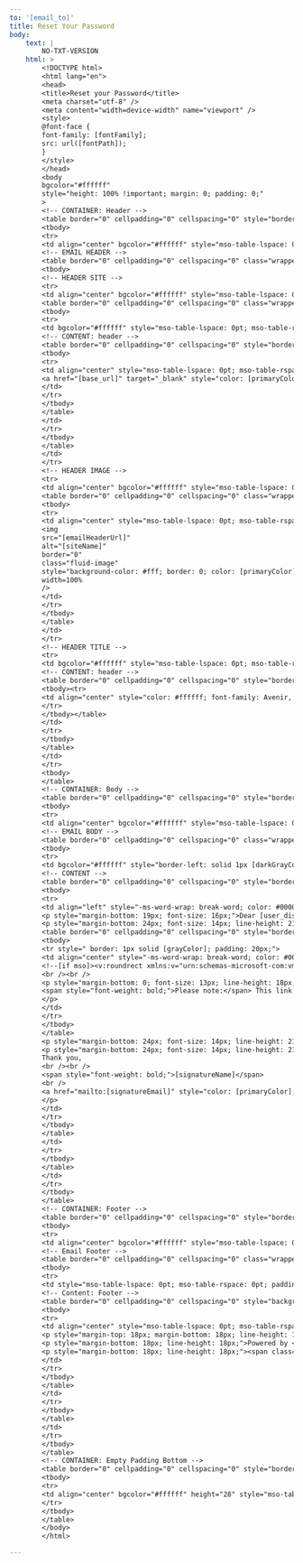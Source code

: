 ```yaml
---
to: '[email_to]'
title: Reset Your Password
body:
    text: |
        NO-TXT-VERSION
    html: >
        <!DOCTYPE html>
        <html lang="en">
        <head>
        <title>Reset your Password</title>
        <meta charset="utf-8" />
        <meta content="width=device-width" name="viewport" />
        <style>
        @font-face {
        font-family: [fontFamily];
        src: url([fontPath]);
        }
        </style>
        </head>
        <body
        bgcolor="#ffffff"
        style="height: 100% !important; margin: 0; padding: 0;"
        >
        <!-- CONTAINER: Header -->
        <table border="0" cellpadding="0" cellspacing="0" style="border-collapse: collapse !important; mso-table-lspace: 0pt; mso-table-rspace: 0pt; table-layout: fixed;" width="100%">
        <tbody>
        <tr>
        <td align="center" bgcolor="#ffffff" style="mso-table-lspace: 0pt; mso-table-rspace: 0pt;">
        <!-- EMAIL HEADER -->
        <table border="0" cellpadding="0" cellspacing="0" class="wrapper" style="border-collapse: collapse !important; mso-table-lspace: 0pt; mso-table-rspace: 0pt;" width="600">
        <tbody>
        <!-- HEADER SITE -->
        <tr>
        <td align="center" bgcolor="#ffffff" style="mso-table-lspace: 0pt; mso-table-rspace: 0pt;">
        <table border="0" cellpadding="0" cellspacing="0" class="wrapper" style="border-collapse: collapse !important; mso-table-lspace: 0pt; mso-table-rspace: 0pt;" width="600">
        <tbody>
        <tr>
        <td bgcolor="#ffffff" style="mso-table-lspace: 0pt; mso-table-rspace: 0pt; padding: 5px; padding-top: 16px; padding-bottom: 21px;">
        <!-- CONTENT: header -->
        <table border="0" cellpadding="0" cellspacing="0" style="border-collapse: collapse !important; mso-table-lspace: 0pt; mso-table-rspace: 0pt;" width="100%">
        <tbody>
        <tr>
        <td align="center" style="mso-table-lspace: 0pt; mso-table-rspace: 0pt;">
        <a href="[base_url]" target="_blank" style="color: [primaryColor]; font-family: [fontFamily]; font-weight: normal; font-size: 14px; line-height: 16px; text-decoration: underline;">[base_url]</a>
        </td>
        </tr>
        </tbody>
        </table>
        </td>
        </tr>
        </tbody>
        </table>
        </td>
        </tr>
        <!-- HEADER IMAGE -->
        <tr>
        <td align="center" bgcolor="#ffffff" style="mso-table-lspace: 0pt; mso-table-rspace: 0pt;">
        <table border="0" cellpadding="0" cellspacing="0" class="wrapper" style="border-top-left-radius: 10px; border-top-right-radius: 10px; border: solid 1px [darkGrayColor]; border-bottom: unset; border-collapse: separate !important; mso-table-lspace: 0pt; mso-table-rspace: 0pt;" width="100%">
        <tbody>
        <tr>
        <td align="center" style="mso-table-lspace: 0pt; mso-table-rspace: 0pt; padding: 0 0 0 0;">
        <img
        src="[emailHeaderUrl]"
        alt="[siteName]"
        border="0"
        class="fluid-image"
        style="background-color: #fff; border: 0; color: [primaryColor]; display: block; font-family: [fontFamily]; font-size: 11px; font-weight: normal; height: auto; line-height: 21px; outline: none; padding: 0; text-decoration: none; border-top-left-radius: 10px; border-top-right-radius: 10px;"
        width=100%
        />
        </td>
        </tr>
        </tbody>
        </table>
        </td>
        </tr>
        <!-- HEADER TITLE -->
        <tr>
        <td bgcolor="#ffffff" style="mso-table-lspace: 0pt; mso-table-rspace: 0pt; padding: 5px;background-color: [darkGrayColor];">
        <!-- CONTENT: header -->
        <table border="0" cellpadding="0" cellspacing="0" style="border-collapse: collapse !important; mso-table-lspace: 0pt; mso-table-rspace: 0pt;" width="100%">
        <tbody><tr>
        <td align="center" style="color: #ffffff; font-family: Avenir, sans-serif; font-size: 18px; font-weight: bold; line-height: 31px; mso-table-lspace: 0pt; mso-table-rspace: 0pt; padding: 12px 0 12px 0;">Reset your Password</td>
        </tr>
        </tbody></table>
        </td>
        </tr>
        </tbody>
        </table>
        </td>
        </tr>
        <tbody>
        </table>
        <!-- CONTAINER: Body -->
        <table border="0" cellpadding="0" cellspacing="0" style="border-collapse: collapse !important; mso-table-lspace: 0pt; mso-table-rspace: 0pt; table-layout: fixed;" width="100%">
        <tbody>
        <tr>
        <td align="center" bgcolor="#ffffff" style="mso-table-lspace: 0pt; mso-table-rspace: 0pt;">
        <!-- EMAIL BODY -->
        <table border="0" cellpadding="0" cellspacing="0" class="wrapper" style="border-collapse: collapse !important; mso-table-lspace: 0pt; mso-table-rspace: 0pt;" width="600">
        <tbody>
        <tr>
        <td bgcolor="#ffffff" style="border-left: solid 1px [darkGrayColor]; border-right: solid 1px [darkGrayColor]; mso-table-lspace: 0pt; mso-table-rspace: 0pt; padding: 20px;">
        <!-- CONTENT -->
        <table border="0" cellpadding="0" cellspacing="0" style="border-collapse: collapse !important; mso-table-lspace: 0pt; mso-table-rspace: 0pt;" width="100%">
        <tbody>
        <tr>
        <td align="left" style="-ms-word-wrap: break-word; color: #000000; font-family: [fontFamily]; font-size: 14px; font-weight: normal; line-height: normal; max-width: 558px; mso-table-lspace: 0pt; mso-table-rspace: 0pt; word-wrap: break-word; border-bottom: 1px solid #5A5A5A;">
        <p style="margin-bottom: 19px; font-size: 16px;">Dear [user_display_name],</p>
        <p style="margin-bottom: 24px; font-size: 14px; line-height: 21px;">To reset your password, simply click the link below.</p>
        <table border="0" cellpadding="0" cellspacing="0" style="border-collapse: collapse !important; mso-table-lspace: 0pt; mso-table-rspace: 0pt; margin-top: 25px; margin-bottom: 25px; background-color: [lightGrayColor]; table-layout: fixed; width: 100%; padding: 15px;">
        <tbody>
        <tr style=" border: 1px solid [grayColor]; padding: 20px;">
        <td align="center" style="-ms-word-wrap: break-word; color: #000000; font-family: [fontFamily]; line-height: normal; font-size: 14px; font-weight: normal; max-width: 558px; mso-table-lspace: 0pt; mso-table-rspace: 0pt; word-wrap: break-word; padding: 30px 90px 17px 90px;">
        <!--[if mso]><v:roundrect xmlns:v="urn:schemas-microsoft-com:vml" xmlns:w="urn:schemas-microsoft-com:office:word" href="[link_reset_password]" style="height:50px;v-text-anchor:middle;width:285px;" arcsize="4%" stroke="f" fillcolor="[buttonColor]"><w:anchorlock/><center><![endif]--><a class="mobile-button" href="[link_reset_password]" style="background-color: [buttonColor]; color: white; font-family: Avenir, sans-serif; font-size: 16px; font-weight: bold; line-height: 22px; text-decoration: none; padding: 13px 19px;" target="_blank">Reset your Password »</a><!--[if mso]></center></v:roundrect><![endif]-->
        <br /><br />
        <p style="margin-bottom: 0; font-size: 13px; line-height: 18px;">
        <span style="font-weight: bold;">Please note:</span> This link expires on [token_expire_date], please click the above button or copy and paste the following link into your browser.<br /><br /><a href="[link_reset_password]" target="_blank" style="color: [primaryColor]; text-decoration: underline; word-wrap: break-word; -ms-word-wrap: break-word">[link_reset_password]</a>
        </p>
        </td>
        </tr>
        </tbody>
        </table>
        <p style="margin-bottom: 24px; font-size: 14px; line-height: 21px;">If you did not request to change your password, please ignore this email. To keep your account secure, do not forward this email to anyone.</p>
        <p style="margin-bottom: 24px; font-size: 14px; line-height: 21px;">
        Thank you,
        <br /><br />
        <span style="font-weight: bold;">[signatureName]</span>
        <br />
        <a href="mailto:[signatureEmail]" style="color: [primaryColor]; font-weight: bold; text-decoration: underline;">[signatureEmail]</a>
        </p>
        </td>
        </tr>
        </tbody>
        </table>
        </td>
        </tr>
        </tbody>
        </table>
        </td>
        </tr>
        </tbody>
        </table>
        <!-- CONTAINER: Footer -->
        <table border="0" cellpadding="0" cellspacing="0" style="border-collapse: collapse !important; mso-table-lspace: 0pt; mso-table-rspace: 0pt; table-layout: fixed;" width="100%">
        <tbody>
        <tr>
        <td align="center" bgcolor="#ffffff" style="mso-table-lspace: 0pt; mso-table-rspace: 0pt;">
        <!-- Email Footer -->
        <table border="0" cellpadding="0" cellspacing="0" class="wrapper" style="border-bottom-left-radius: 10px; border-bottom-right-radius: 10px; border: solid 1px [darkGrayColor]; border-top: unset; border-collapse: separate !important; mso-table-lspace: 0pt; mso-table-rspace: 0pt;" width="600">
        <tbody>
        <tr>
        <td style="mso-table-lspace: 0pt; mso-table-rspace: 0pt; padding: 20px; padding-top: 0">
        <!-- Content: Footer -->
        <table border="0" cellpadding="0" cellspacing="0" style="background-color: [grayColor]; border-collapse: collapse !important; mso-table-lspace: 0pt; mso-table-rspace: 0pt;" width="100%">
        <tbody>
        <tr>
        <td align="center" style="mso-table-lspace: 0pt; mso-table-rspace: 0pt;color: #000; font-family: [fontFamily]; font-size: 12px; line-height: 21px; padding: 3px 50px">
        <p style="margin-top: 18px; margin-bottom: 18px; line-height: 18px;">This email was sent to <a href="mailto:[email_to]" style="color: [primaryColor]; font-weight: bold; text-decoration: underline;" target="_blank">[email_to]</a></p>
        <p style="margin-bottom: 18px; line-height: 18px;">Powered by <a class="apple-links" href="[base_url]" style="color: [primaryColor]; font-weight: bold; text-decoration: underline;" target="_blank">[base_url]</a>, hosted by <a href="[poweredByUrl]" style="color: [primaryColor]; font-weight: bold; text-decoration: underline;" target="_blank">[poweredByName]</a></p>
        <p style="margin-bottom: 18px; line-height: 18px;"><span class="apple-links" style="color: #000000; text-decoration: none;">[fullAddress]</span><br />© [poweredByName]. All Rights Reserved.</p>
        </td>
        </tr>
        </tbody>
        </table>
        </td>
        </tr>
        </tbody>
        </table>
        </td>
        </tr>
        </tbody>
        </table>
        <!-- CONTAINER: Empty Padding Bottom -->
        <table border="0" cellpadding="0" cellspacing="0" style="border-collapse: collapse !important; mso-table-lspace: 0pt; mso-table-rspace: 0pt; table-layout: fixed;" width="100%">
        <tbody>
        <tr>
        <td align="center" bgcolor="#ffffff" height="28" style="mso-table-lspace: 0pt; mso-table-rspace: 0pt;">&nbsp;</td>
        </tr>
        </tbody>
        </table>
        </body>
        </html>

---
```

